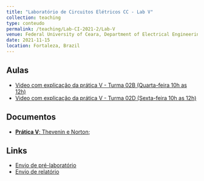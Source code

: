 ```yaml
---
title: "Laboratório de Circuitos Elétricos CC - Lab V"
collection: teaching
type: conteudo
permalink: /teaching/Lab-CI-2021-2/Lab-V
venue: Federal University of Ceara, Department of Electrical Engineering
date: 2021-11-15
location: Fortaleza, Brazil
---
```


## Aulas
- [Video com explicação da prática V - Turma 02B (Quarta-feira 10h as 12h)](https://drive.google.com/file/d/1UMUcSGezPZ4TcDbZgNbx-tb4jZLdiJJf/view?usp=drivesdk)
- [Video com explicação da prática V - Turma 02D (Sexta-feira 10h as 12h)](https://drive.google.com/file/d/1MnebhG3_OyR_nq5eEi7bQCBAiZA2-WiC/view?usp=drivesdk)

## Documentos
- [**Prática V**: Thevenin e Norton](https://docs.google.com/document/d/1qaLLeUYw019PKMWzbTOxttRxCfxz6XFc/edit?usp=drivesdk&ouid=115037078425068686312&rtpof=true&sd=true);

## Links
- [Envio de pré-laboratório](https://forms.gle/XkesCSQHp3vgyaWy9)
- [Envio de relatório](https://forms.gle/RrWhvFBxoJB1yVPd8)

